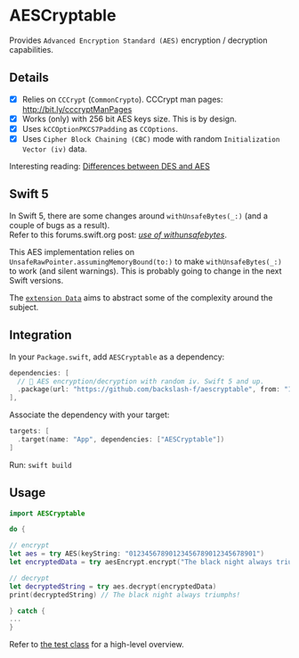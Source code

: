 # AESCryptable
Provides `Advanced Encryption Standard (AES)` encryption / decryption capabilities.

## Details
- [x] Relies on `CCCrypt` (`CommonCrypto`). CCCrypt man pages: http://bit.ly/cccryptManPages
- [x] Works (only) with 256 bit AES keys size. This is by design.
- [x] Uses `kCCOptionPKCS7Padding` as `CCOptions`.
- [x] Uses `Cipher Block Chaining (CBC)` mode with random `Initialization Vector (iv)` data.

Interesting reading: [Differences between DES and AES](http://bit.ly/desVSaes)

## Swift 5
In Swift 5, there are some changes around `withUnsafeBytes(_:)` (and a couple of bugs as a result).  
Refer to this forums.swift.org post: [*use of withunsafebytes*](http://bit.ly/withUnsafeBytes).

This AES implementation relies on `UnsafeRawPointer.assumingMemoryBound(to:)` to make
`withUnsafeBytes(_:)` to work (and silent warnings). This is probably going to change in the next Swift versions.

The [`extension Data`](https://github.com/backslash-f/aes-swift/blob/master/Sources/DataExtension.swift) aims to abstract some of the complexity around the subject.

## Integration
In your `Package.swift`, add `AESCryptable` as a dependency:
```swift
dependencies: [
  // 🔐 AES encryption/decryption with random iv. Swift 5 and up.
  .package(url: "https://github.com/backslash-f/aescryptable", from: "1.0.0")
],
```

Associate the dependency with your target:
```swift
targets: [
  .target(name: "App", dependencies: ["AESCryptable"])
]
```
Run: `swift build`

## Usage
```swift
import AESCryptable

do {

// encrypt
let aes = try AES(keyString: "01234567890123456789012345678901")
let encryptedData = try aesEncrypt.encrypt("The black night always triumphs!")

// decrypt
let decryptedString = try aes.decrypt(encryptedData)
print(decryptedString) // The black night always triumphs!

} catch {
...
}
```

Refer to [the test class](https://github.com/backslash-f/aes-swift/blob/master/Tests/AESCryptableTests.swift) for a high-level overview.
